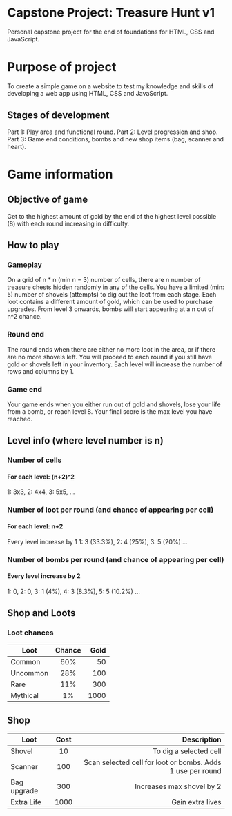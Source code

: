 # Capstone Project: Treasure Hunt v1
Personal capstone project for the end of foundations for HTML, CSS and JavaScript.

# Purpose of project
To create a simple game on a website to test my knowledge and skills of developing a web app using HTML, CSS and JavaScript.

## Stages of development
Part 1: Play area and functional round.
Part 2: Level progression and shop.
Part 3: Game end conditions, bombs and new shop items (bag, scanner and heart).

# Game information
## Objective of game
Get to the highest amount of gold by the end of the highest level possible (8) with each round increasing in difficulty.

## How to play
### Gameplay
On a grid of n * n (min n = 3) number of cells, there are n number of treasure chests hidden randomly in any of the cells.
You have a limited (min: 5) number of shovels (attempts) to dig out the loot from each stage.
Each loot contains a different amount of gold, which can be used to purchase upgrades.
From level 3 onwards, bombs will start appearing at a n out of n^2 chance.

### Round end
The round ends when there are either no more loot in the area, or if there are no more shovels left.
You will proceed to each round if you still have gold or shovels left in your inventory.
Each level will increase the number of rows and columns by 1.

### Game end
Your game ends when you either run out of gold and shovels, lose your life from a bomb, or reach level 8.
Your final score is the max level you have reached.

## Level info (where level number is n)
### Number of cells
#### For each level: (n+2)^2
1: 3x3, 
2: 4x4, 
3: 5x5, 
...

### Number of loot per round (and chance of appearing per cell)
#### For each level: n+2
Every level increase by 1
1: 3 (33.3%), 
2: 4 (25%), 
3: 5 (20%)
...

### Number of bombs per round (and chance of appearing per cell)
#### Every level increase by 2
1: 0, 
2: 0, 
3: 1 (4%), 
4: 3 (8.3%), 
5: 5 (10.2%)
...

## Shop and Loots
### Loot chances
| Loot          | Chance        | Gold  |
| ------------- |:-------------:| -----:|
| Common        | 60%           | 50    |
| Uncommon      | 28%           | 100   |
| Rare          | 11%           | 300   |
| Mythical      | 1%            | 1000  |

## Shop
| Loot          | Cost          | Description                                                      |
| ------------- |:-------------:| ----------------------------------------------------------------:|
| Shovel        | 10            | To dig a selected cell                                           |
| Scanner       | 100           | Scan selected cell for loot or bombs. Adds 1 use per round       |
| Bag upgrade   | 300           | Increases max shovel by 2                                        |
| Extra Life    | 1000          | Gain extra lives                                                 |
